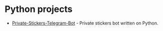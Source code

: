 # Python projects

- [Private-Stickers-Telegram-Bot](https://github.com/vyacheslavbytsko/Private-Stickers-Telegram-Bot) - Private stickers bot written on Python.
